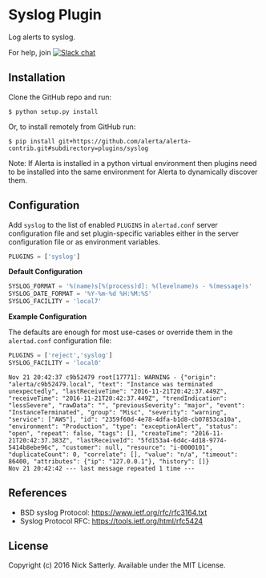 Syslog Plugin
=============

Log alerts to syslog.

For help, join [![Slack chat](https://img.shields.io/badge/chat-on%20slack-blue?logo=slack)](https://slack.alerta.dev)

Installation
------------

Clone the GitHub repo and run:

    $ python setup.py install

Or, to install remotely from GitHub run:

    $ pip install git+https://github.com/alerta/alerta-contrib.git#subdirectory=plugins/syslog

Note: If Alerta is installed in a python virtual environment then plugins
need to be installed into the same environment for Alerta to dynamically
discover them.

Configuration
-------------

Add `syslog` to the list of enabled `PLUGINS` in `alertad.conf` server
configuration file and set plugin-specific variables either in the
server configuration file or as environment variables.

```python
PLUGINS = ['syslog']
```

**Default Configuration**

```python
SYSLOG_FORMAT = '%(name)s[%(process)d]: %(levelname)s - %(message)s'
SYSLOG_DATE_FORMAT = '%Y-%m-%d %H:%M:%S'
SYSLOG_FACILITY = 'local7'
```

**Example Configuration**

The defaults are enough for most use-cases or override them in the
`alertad.conf` configuration file:

```python
PLUGINS = ['reject','syslog']
SYSLOG_FACILITY = 'local0'
```

```
Nov 21 20:42:37 c9b52479 root[17771]: WARNING - {"origin": "alerta/c9b52479.local", "text": "Instance was terminated unexpectedly", "lastReceiveTime": "2016-11-21T20:42:37.449Z", "receiveTime": "2016-11-21T20:42:37.449Z", "trendIndication": "lessSevere", "rawData": "", "previousSeverity": "major", "event": "InstanceTerminated", "group": "Misc", "severity": "warning", "service": ["AWS"], "id": "2359f60d-4e78-4dfa-b1d8-cb07853ca10a", "environment": "Production", "type": "exceptionAlert", "status": "open", "repeat": false, "tags": [], "createTime": "2016-11-21T20:42:37.383Z", "lastReceiveId": "5fd153a4-6d4c-4d18-9774-5414b8ebe96c", "customer": null, "resource": "i-0000101", "duplicateCount": 0, "correlate": [], "value": "n/a", "timeout": 86400, "attributes": {"ip": "127.0.0.1"}, "history": []}
Nov 21 20:42:42 --- last message repeated 1 time ---
```

References
----------

  * BSD syslog Protocol: https://www.ietf.org/rfc/rfc3164.txt
  * Syslog Protocol RFC: https://tools.ietf.org/html/rfc5424

License
-------

Copyright (c) 2016 Nick Satterly. Available under the MIT License.
